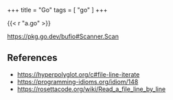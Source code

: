 +++
title = "Go"
tags = [ "go" ]
+++

{{< r "a.go" >}}

<https://pkg.go.dev/bufio#Scanner.Scan>

## References

- <https://hyperpolyglot.org/c#file-line-iterate>
- <https://programming-idioms.org/idiom/148>
- <https://rosettacode.org/wiki/Read_a_file_line_by_line>
